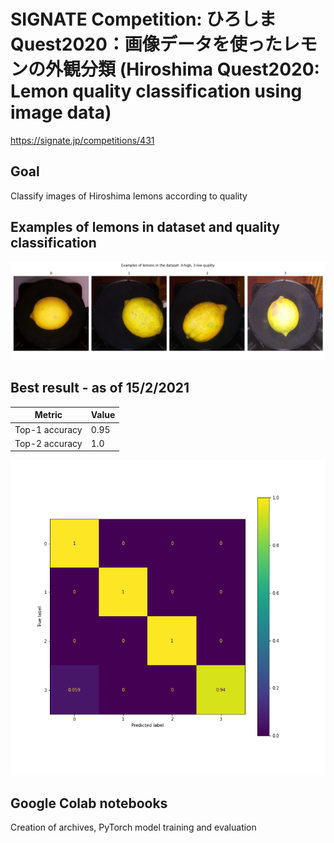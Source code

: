 # SIGNATE Competition: ひろしまQuest2020：画像データを使ったレモンの外観分類 (Hiroshima Quest2020: Lemon quality classification using image data)
https://signate.jp/competitions/431

## Goal
Classify images of Hiroshima lemons according to quality

## Examples of lemons in dataset and quality classification
![Example lemons](/images/example_lemons.png)

## Best result - as of 15/2/2021

Metric | Value
------------ | -------------
Top-1 accuracy | 0.95
Top-2 accuracy | 1.0

![Confusion matrix](/images/confusion.png)

## Google Colab notebooks
Creation of archives, PyTorch model training and evaluation